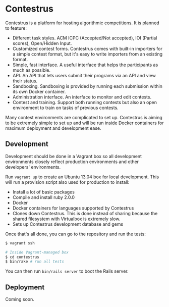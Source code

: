 # Contestrus

Contestrus is a platform for hosting algorithmic competitions. It is planned to
feature:

* Different task styles. ACM ICPC (Accepted/Not accepted), IOI (Partial scores),
  Open/Hidden Input.
* Customized contest forms. Contestrus comes with built-in importers for a
  simple contest format, but it's easy to write importers from an existing
  format.
* Simple, fast interface. A useful interface that helps the participants as much
  as possible.
* API. An API that lets users submit their programs via an API and view their
  status.
* Sandboxing. Sandboxing is provided by running each submission within its own
  Docker container.
* Administration interface. An interface to monitor and edit contests.
* Contest and training. Support both running contests but also an open
  environment to train on tasks of previous contests.

Many contest environments are complicated to set up. Contestrus is aiming to be
extremely simple to set up and will be run inside Docker containers for maximum
deployment and development ease.

## Development

Development should be done in a Vagrant box so all development environments
closely reflect production environments and other developers' environments.

Run `vagrant up` to create an Ubuntu 13.04 box for local development. This will
run a provision script also used for production to install:

* Install a lot of basic packages
* Compile and install ruby 2.0.0
* Docker
* Docker containers for languages supported by Contestrus
* Clones down Contestrus. This is done instead of sharing because the shared
  filesystem with Virtualbox is extremely slow.
* Sets up Contestrus development database and gems

Once that's all done, you can go to the repository and run the tests:

```bash
$ vagrant ssh

# Inside Vagrant-managed box
$ cd contestrus
$ bin/rake # run all tests
```

You can then run `bin/rails server` to boot the Rails server.

## Deployment

Coming soon.
